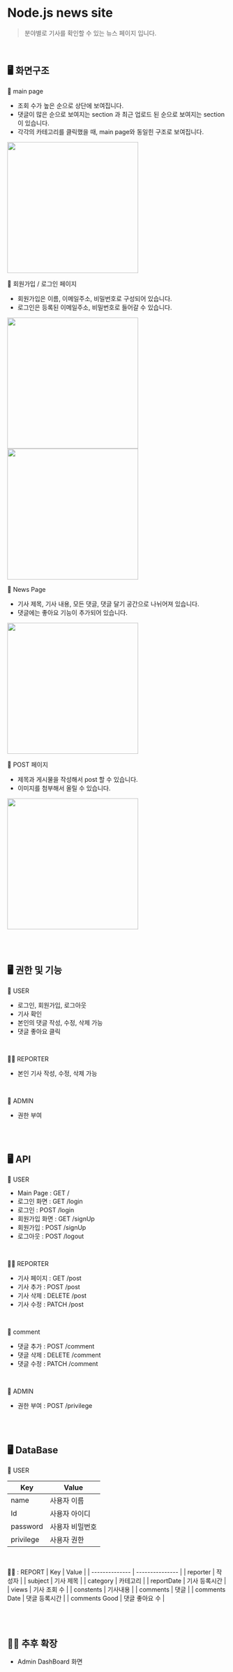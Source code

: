 # Node.js news site
> 분야별로 기사를 확인할 수 있는 뉴스 페이지 입니다.

<br/>

## :desktop_computer: 화면구조 
:page_facing_up:  main page
- 조회 수가 높은 순으로 상단에 보여집니다.
- 댓글이 많은 순으로 보여지는 section 과 최근 업로드 된 순으로 보여지는 section이 있습니다.
- 각각의 카테고리를 클릭했을 때, main page와 동일힌 구조로 보여집니다.
<img src = "image/main.png" width ="300px">

<br/>

:page_facing_up: 회원가입 / 로그인 페이지
- 회원가입은 이름, 이메일주소, 비밀번호로 구성되어 있습니다.
- 로그인은 등록된 이메일주소, 비밀번호로 들어갈 수 있습니다.
<img src = "image/login.png" width ="300px">
<img src = "image/signup.png" width ="300px">

<br/>

:page_facing_up: News Page
- 기사 제목, 기사 내용, 모든 댓글, 댓글 달기 공간으로 나뉘어져 있습니다.
- 댓글에는 좋아요 기능이 추가되어 있습니다.
<img src = "image/news.png" width ="300px">

<br/>

:page_facing_up: POST 페이지
- 제목과 게시물을 작성해서 post 할 수 있습니다.
- 이미지를 첨부해서 올릴 수 있습니다.
<img src = "image/board.png" width ="300px">

<br/><br/>

## :desktop_computer: 권한 및 기능
:bust_in_silhouette: USER
- 로그인, 회원가입, 로그아웃
- 기사 확인
- 본인의 댓글 작성, 수정, 삭제 가능
- 댓글 좋아요 클릭

<br/>

:woman_technologist: REPORTER
- 본인 기사 작성, 수정, 삭제 가능

<br/>

:prince: ADMIN
- 권한 부여


<br/><br/>


## :desktop_computer: API
:bust_in_silhouette: USER
- Main Page : GET / 
- 로그인 화면 : GET /login
- 로그인 : POST /login
- 회원가입 화면 : GET /signUp
- 회원가입 : POST /signUp
- 로그아웃 : POST /logout

<br/>

:woman_technologist: REPORTER
- 기사 페이지 : GET /post
- 기사 추가 : POST /post
- 기사 삭제 : DELETE /post
- 기사 수정 : PATCH /post

<br/>

:email: comment
- 댓글 추가 : POST /comment
- 댓글 삭제 : DELETE /comment
- 댓글 수정 : PATCH /comment

<br/>

:prince: ADMIN
- 권한 부여 : POST /privilege

<br/><br/>

## :desktop_computer: DataBase
:bust_in_silhouette: USER

| Key       | Value           |
| --------- | --------------- |
| name      | 사용자 이름   |
| Id        | 사용자 아이디   |
| password  | 사용자 비밀번호 |
| privilege | 사용자 권한     |

<br/>

:woman_technologist: : REPORT
| Key            | Value           |
| -------------- | --------------- |
| reporter       | 작성자   |
| subject        | 기사 제목   |
| category       | 카테고리   |
| reportDate     | 기사 등록시간   |
| views          | 기사 조회 수   |
| constents      | 기사내용  |
| comments       | 댓글    |
| comments Date  | 댓글 등록시간 |
| comments Good  | 댓글 좋아요 수 |

<br/><br/>

## :massage_woman: 추후 확장
- Admin DashBoard 화면
